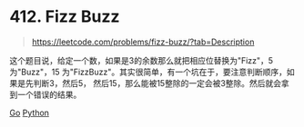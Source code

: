 # 412. Fizz Buzz

> https://leetcode.com/problems/fizz-buzz/?tab=Description

这个题目说，给定一个数，如果是3的余数那么就把相应位替换为"Fizz"，5为"Buzz"，15
为"FizzBuzz"。其实很简单，有一个坑在于，要注意判断顺序，如果是先判断3，然后5，
然后15，那么能被15整除的一定会被3整除。然后就会拿到一个错误的结果。

[Go](./code/code/412.fizz_buzz.go)
[Python](./code/code/412.fizz_buzz.py)
